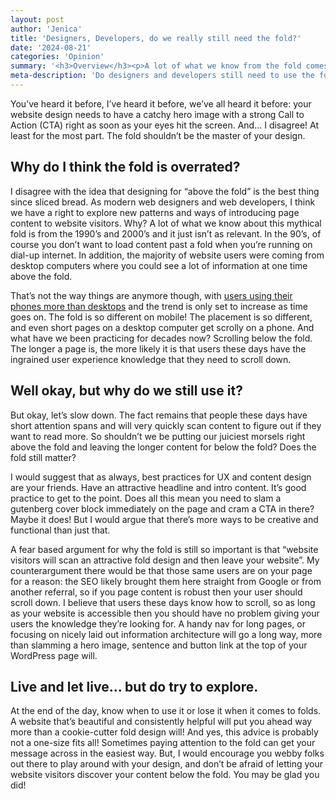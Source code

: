 ```yaml
---
layout: post
author: 'Jenica'
title: 'Designers, Developers, do we really still need the fold?'
date: '2024-08-21'
categories: 'Opinion'
summary: '<h3>Overview</h3><p>A lot of what we know from the fold comes from desktop computers in the 1990s and 2000s. The fold is the name for content that appears on your screen when you load a webpage. Anything that you have to scroll to is known as below the fold.</p><p>In my opinion, you do not have to have a hero image. You do not have to immediately have a call to action (CTA).</p><h3>Reasons to have a fold</h3><p><ul><li>People have short attention spans, so show them content right away</li><li>Consistent design is good for users on the web</li></ul></p><h3>Reasons to not have a fold</h3><p><ul><li>Users have faster internet, so loading more content is okay</li><li>Users know how to scroll now, its very normal</li><li>Always using the same design elements is boring</li></ul></p><h3>Conclusion</h3><p>Really, designing for the fold is fine. But I would say that designers should try to change it up.</p><p>With good design, you can still get the same effect without using the same designs.</p>'
meta-description: 'Do designers and developers still need to use the fold to organize content on the web?'
---
```


You’ve heard it before, I’ve heard it before, we’ve all heard it before: your website design needs to have a catchy hero image with a strong Call to Action (CTA) right as soon as your eyes hit the screen. And… I disagree! At least for the most part. The fold shouldn’t be the master of your design.

## Why do I think the fold is overrated?

I disagree with the idea that designing for “above the fold” is the best thing since sliced bread. As modern web designers and web developers, I think we have a right to explore new patterns and ways of introducing page content to website visitors. Why? A lot of what we know about this mythical fold is from the 1990’s and 2000’s and it just isn’t as relevant. In the 90’s, of course you don’t want to load content past a fold when you’re running on dial-up internet. In addition, the majority of website users were coming from desktop computers where you could see a lot of information at one time above the fold.

That’s not the way things are anymore though, with [users using their phones more than desktops](https://gs.statcounter.com/platform-market-share/desktop-mobile/north-america#yearly-2011-2022) and the trend is only set to increase as time goes on. The fold is so different on mobile! The placement is so different, and even short pages on a desktop computer get scrolly on a phone. And what have we been practicing for decades now? Scrolling below the fold. The longer a page is, the more likely it is that users these days have the ingrained user experience knowledge that they need to scroll down.

## Well okay, but why do we still use it?

But okay, let’s slow down. The fact remains that people these days have short attention spans and will very quickly scan content to figure out if they want to read more. So shouldn’t we be putting our juiciest morsels right above the fold and leaving the longer content for below the fold? Does the fold still matter?

I would suggest that as always, best practices for UX and content design are your friends. Have an attractive headline and intro content. It’s good practice to get to the point. Does all this mean you need to slam a gutenberg cover block immediately on the page and cram a CTA in there? Maybe it does! But I would argue that there’s more ways to be creative and functional than just that.

A fear based argument for why the fold is still so important is that “website visitors will scan an attractive fold design and then leave your website”. My counterargument there would be that those same users are on your page for a reason: the SEO likely brought them here straight from Google or from another referral, so if you page content is robust then your user should scroll down. I believe that users these days know how to scroll, so as long as your website is accessible then you should have no problem giving your users the knowledge they’re looking for. A handy nav for long pages, or focusing on nicely laid out information architecture will go a long way, more than slamming a hero image, sentence and button link at the top of your WordPress page will.

## Live and let live... but do try to explore.

At the end of the day, know when to use it or lose it when it comes to folds. A website that’s beautiful and consistently helpful will put you ahead way more than a cookie-cutter fold design will! And yes, this advice is probably not a one-size fits all! Sometimes paying attention to the fold can get your message across in the easiest way. But, I would encourage you webby folks out there to play around with your design, and don’t be afraid of letting your website visitors discover your content below the fold. You may be glad you did!
